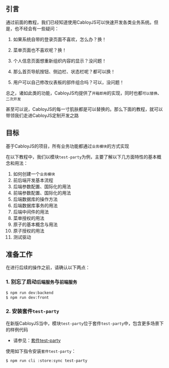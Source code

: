 ## 引言

通过前面的教程，我们已经知道使用CabloyJS可以快速开发各类业务系统。但是，也不经会有一些疑问：

1. 如果系统自带的登录页面不喜欢，怎么办？换！

2. 菜单页面也不喜欢呢？换！

3. 个人信息页面想重新组织内容的显示？没问题！

4. 那么首页导航按钮、侧边栏、状态栏呢？都可以换！

5. 用户可以自己修改仪表板的部件组合吗？可以，没问题！

总之，诸如此类的功能，CabloyJS均提供了`开箱即用`的实现，同时也都`可以替换`、`二次开发`

甚至可以说，CabloyJS的每一寸肌肤都是可以替换的。那么下面的教程，就可以带领我们走进CabloyJS定制开发之路

## 目标

基于CabloyJS的项目，所有业务功能都通过`业务模块`的方式实现

在以下教程中，我们以模块`test-party`为例，主要了解以下几方面特性的基本概念和用法：

 1. 如何创建一个`业务模块`
 2. 前后端开发基本流程
 3. 后端参数配置、国际化的用法
 4. 前端参数配置、国际化的用法
 5. 后端数据库的操作方法
 6. 后端数据库事务的用法
 7. 后端中间件的用法
 8. 菜单授权的用法
 9. 原子的基本概念与用法
10. 原子授权的用法
11. 测试驱动

## 准备工作

在进行后续的操作之前，请确认以下两点：

### 1\. 别忘了启动`后端服务`与`前端服务`

``` bash
$ npm run dev:backend
$ npm run dev:front
```

### 2\. 安装套件`test-party`

在新版CabloyJS当中，模块`test-party`位于套件`test-party`中，包含更多场景下的样例代码

* 请参见：[套件test-party](https://store.cabloy.com/zh-cn/articles/test-party.html)

使用如下指令安装`套件test-party`：

``` bash
$ npm run cli :store:sync test-party
```